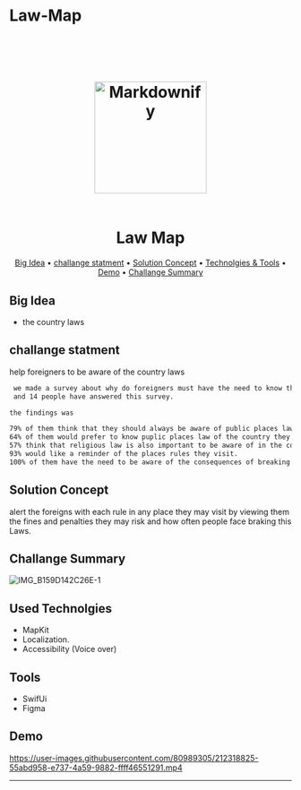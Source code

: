 # Law-Map


<h1 align="center">
  <br>
  
<img src="https://user-images.githubusercontent.com/80989305/212310809-afeee0a1-03d5-4ffb-91f7-6fbffec79202.jpeg" alt="Markdownify" width="200"></a>

	
  <br>
  Law Map
  <br>
</h1>




<p align="center">
  <a href="#key-features">Big Idea</a> •
  <a href="#how-to-use">challange statment</a> •
  <a href="#download">Solution Concept</a> •
  <a href="#credits">Technolgies & Tools</a> •
  <a href="#related">Demo</a> •
  <a href="#license">Challange Summary</a>
</p>



## Big Idea 

* the country laws

## challange statment

help foreigners to be aware of  the country laws

```bash
 we made a survey about why do foreigners must have the need to know the rules of each place? 
 and 14 people have answered this survey. 

the findings was

79% of them think that they should always be aware of public places law they may visit.
64% of them would prefer to know puplic places law of the country they are in.
57% think that religious law is also important to be aware of in the country you are in.
93% would like a reminder of the places rules they visit.
100% of them have the need to be aware of the consequences of breaking these rules.

```

## Solution Concept

alert the foreigns with each rule in any place they may visit by viewing them the fines and penalties they may risk and how often people  face braking this Laws.

## Challange Summary


![IMG_B159D142C26E-1](https://user-images.githubusercontent.com/80989305/212321504-970cbc8c-e1d1-480f-b33f-85583dc76719.jpeg)

## Used Technolgies 

* MapKit
* Localization.
* Accessibility (Voice over)

##  Tools

* SwifUi
* Figma 

## Demo




https://user-images.githubusercontent.com/80989305/212318825-55abd958-e737-4a59-9882-ffff46551291.mp4











---



